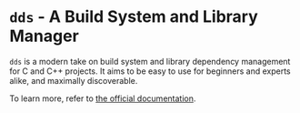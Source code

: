 # `dds` - A Build System and Library Manager

`dds` is a modern take on build system and library dependency management for C
and C++ projects. It aims to be easy to use for beginners and experts alike,
and maximally discoverable.

To learn more, refer to [the official
documentation](https://vector-of-bool.github.io/docs/dds/index.html).
